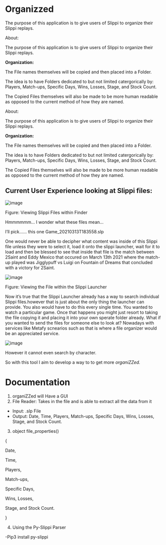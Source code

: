 # Organizzed
The purpose of this application is to give users of Slippi to organize their Slippi replays. 

About:

The purpose of this application is to give users of Slippi to organize their Slippi replays. 

**Organization:**

The File names themselves will be copied and then placed into a Folder.

The idea is to have Folders dedicated to but not limited catergorically by: Players, Match-ups, Specific Days, Wins, Losses, Stage, and Stock Count.

The Copied Files themselves will also be made to be more human readable as opposed to the current method of how they are named.

About:

The purpose of this application is to give users of Slippi to organize their Slippi replays. 

**Organization:**

The File names themselves will be copied and then placed into a Folder.

The idea is to have Folders dedicated to but not limited catergorically by: Players, Match-ups, Specific Days, Wins, Losses, Stage, and Stock Count.

The Copied Files themselves will also be made to be more human readable as opposed to the current method of how they are named.

## Current User Experience looking at Slippi files:


![image](https://res.craft.do/user/full/a9db4317-2a6a-f7ab-117a-91d0db881cfd/doc/7E879A62-C80E-4D95-AFB8-284A9C4D8EB6/4E2EEF41-D6CC-4476-A5B6-46ADC8F0CF2B_2/Ab67JW89DSkCIDxbhArP37kJJMz6QCFebVECDSSWpuMz/Image.png)

Figure: Viewing Slippi Files within Finder

Hmmmmmm… I wonder what these files mean…

I’ll pick…… this one  Game_20210313T183558.slp

One would never be able to decipher what content was inside of this Slippi file unless they were to select it, load it onto the slippi launcher, wait for it to load and then be blessed to see that inside that file is the match between 2Saint and Eddy Mexico that occured on March 13th 2021 where the match-up played was Jigglypuff vs Luigi on Fountain of Dreams that concluded with a victory for 2Saint.

![image](https://res.craft.do/user/full/a9db4317-2a6a-f7ab-117a-91d0db881cfd/doc/7E879A62-C80E-4D95-AFB8-284A9C4D8EB6/C6DF4882-3A3C-4F99-BDE7-5FDF2149CF12_2/1xRyWXxSfxNx2wysBpHvUO7h1QHJyxQqFT63qtqE2Rkz/Image.png)

Figure: Viewing the File within the Slippi Launcher

Now it’s true that the Slippi Launcher already has a way to search individual Slippi files.however that is just about the only thing the launcher can provide. You also would have to do this every single time. You wanted to watch a particular game. Once that happens you might just resort to taking the file copying it and placing it into your own sperate folder already. What if you wanted to send the files for someone else to look at? Nowadays with services like Metafy scnearios such as that is where a file organizer would be an appreciated service.

![image](https://res.craft.do/user/full/a9db4317-2a6a-f7ab-117a-91d0db881cfd/doc/7E879A62-C80E-4D95-AFB8-284A9C4D8EB6/9E800279-8B76-4B77-B676-1AF7B90BCA2B_2/pfeDDVi0PFow4CQR1rHdFx5IkqIe14iAN0aByIJkxqsz/Image.png)

However it cannot even search by character.

So with this tool I aim to develop a way to to get more *organiZZed.*

# Documentation

1. organiZZed will Have a GUI 
2. File Reader: Takes in the file and is able to extract all the data from it
- Input: .slp File
- Output: Date, Time, Players, Match-ups, Specific Days, Wins, Losses, Stage, and Stock Count.
3. object file_properties()

 {

Date,

 Time, 

Players, 

Match-ups, 

Specific Days, 

Wins, Losses, 

Stage, and Stock Count.

}


4. Using the Py-Slippi Parser

-Pip3 install py-slippi
